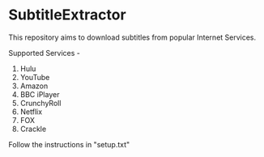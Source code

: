 # SubtitleExtractor
This repository aims to download subtitles from popular Internet Services.

Supported Services -  <br/>
1) Hulu  <br/>
2) YouTube <br/>
3) Amazon <br/>
4) BBC iPlayer <br/>
5) CrunchyRoll <br/>
6) Netflix <br/>
7) FOX <br/>
8) Crackle <br/>

Follow the instructions in "setup.txt"
